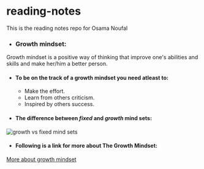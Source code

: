 # reading-notes
This is the reading notes repo for Osama Noufal
- ### Growth mindset:
Growth mindset is a positive way of thinking that improve one's abilities and skills and make her/him a better person.
  - #### To be on the track of a growth mindset you need atleast to:
    - Make the effort.
    - Learn from others criticism.
    - Inspired by others success.
  - #### The difference between *fixed* and *growth* mind sets:
![growth vs fixed mind sets](https://3kllhk1ibq34qk6sp3bhtox1-wpengine.netdna-ssl.com/wp-content/uploads/NewGrowthMindset2.png)
  - #### Following is a link for more about The Growth Mindset:
[More about growth mindset](https://www.atlassian.com/blog/inside-atlassian/growth-mindset)
